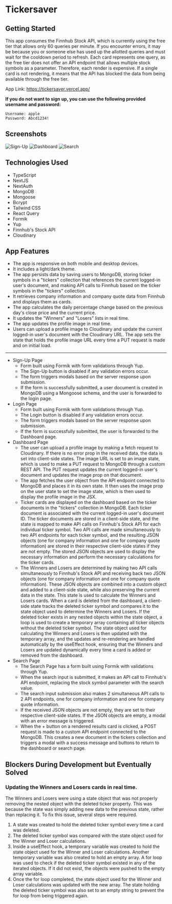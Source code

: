 # Tickersaver

## Getting Started

This app consumes the Finnhub Stock API, which is currently using the free tier that allows only 60 queries per minute. If you encounter errors, it may be because you or someone else has used up the allotted queries and must wait for the cooldown period to refresh. Each card represents one query, as the free tier does not offer an API endpoint that allows multiple stock symbols as a parameter. Therefore, each render is expensive. If a single card is not rendering, it means that the API has blocked the data from being available through the free tier.

App Link: https://tickersaver.vercel.app/

**If you do not want to sign up, you can use the following provided username and password:**

```
Username: apple
Password: Abcd1234!
```

## Screenshots

![Sign-Up](https://i.imgur.com/6K6UT3W.png)
![Dashboard](https://i.imgur.com/zpLvC8a.png)
![Search](https://i.imgur.com/NhsCR5Q.png)

## Technologies Used

- TypeScript
- NextJS
- NextAuth
- MongoDB
- Mongoose
- Bcrypt
- Tailwind CSS
- React Query
- Formik
- Yup
- Finnhub's Stock API
- Cloudinary

## App Features

- The app is responsive on both mobile and desktop devices.
- It includes a light/dark theme.
- The app persists data by saving users to MongoDB, storing ticker symbols in a "tickers" collection that references the current logged-in user's document, and making API calls to Finnhub based on the ticker symbols in the "tickers" collection.
- It retrieves company information and company quote data from Finnhub and displays them as cards.
- The app calculates the daily percentage change based on the previous day's close price and the current price.
- It updates the "Winners" and "Losers" lists in real time.
- The app updates the profile image in real time.
- Users can upload a profile image to Cloudinary and update the current logged-in user's document with the Cloudinary URL. The app sets the state that holds the profile image URL every time a PUT request is made and on initial load.

---

- Sign-Up Page
  - Form built using Formik with form validations through Yup.
  - The Sign-Up button is disabled if any validation errors occur.
  - The form triggers modals based on the server response upon submission.
  - If the form is successfully submitted, a user document is created in MongoDB using a Mongoose schema, and the user is forwarded to the login page.
- Login Page
  - Form built using Formik with form validations through Yup.
  - The Login button is disabled if any validation errors occur.
  - The form triggers modals based on the server response upon submission.
  - If the form is successfully submitted, the user is forwarded to the Dashboard page.
- Dashboard Page
  - The user can upload a profile image by making a fetch request to Cloudinary. If there is no error prop in the received data, the data is set into client-side states. The image URL is set to an image state, which is used to make a PUT request to MongoDB through a custom REST API. The PUT request updates the current logged-in user's document and updates the image prop on that document.
  - The app fetches the user object from the API endpoint connected to MongoDB and places it in its own state. It then uses the image prop on the user state to set the image state, which is then used to display the profile image in the JSX.
  - Ticker cards are displayed on the dashboard based on the ticker documents in the "tickers" collection in MongoDB. Each ticker document is associated with the current logged-in user's document ID. The ticker documents are stored in a client-side state, and the state is mapped to make API calls on Finnhub's Stock API for each individual ticker symbol. Two API calls are made simultaneously to two API endpoints for each ticker symbol, and the resulting JSON objects (one for company information and one for company quote information) are stored in their respective client-side states if they are not empty. The stored JSON objects are used to display the necessary information and perform the necessary calculations for the ticker cards.
  - The Winners and Losers are determined by making two API calls simultaneously to Finnhub's Stock API and receiving back two JSON objects (one for company information and one for company quote information). These JSON objects are combined into a custom object and added to a client-side state, while also preserving the current data in the state. This state is used to calculate the Winners and Losers cards. When a card is deleted from the dashboard, a client-side state tracks the deleted ticker symbol and compares it to the state object used to determine the Winners and Losers. If the deleted ticker exists in any nested objects within the state object, a loop is used to create a temporary array containing all ticker objects without the deleted ticker symbol. The state object used for calculating the Winners and Losers is then updated with the temporary array, and the updates and re-rendering are handled automatically by the useEffect hook, ensuring that the Winners and Losers are updated dynamically every time a card is added or removed from the dashboard.
- Search Page
  - The Search Page has a form built using Formik with validations through Yup.
  - When the search input is submitted, it makes an API call to Finnhub's API endpoint, replacing the stock symbol parameter with the search value.
  - The search input submission also makes 2 simultaneous API calls to 2 API endpoints, one for company information and one for company quote information.
  - If the received JSON objects are not empty, they are set to their respective client-side states. If the JSON objects are empty, a modal with an error message is triggered.
  - When the + button on a rendered results card is clicked, a POST request is made to a custom API endpoint connected to the MongoDB. This creates a new document in the tickers collection and triggers a modal with a success message and buttons to return to the dashboard or search page.

## Blockers During Development but Eventually Solved

### Updating the Winners and Losers cards in real time.

The Winners and Losers were using a state object that was not properly removing the nested object with the deleted ticker property. This was because the state was simply adding new data to the previous state, rather than replacing it. To fix this issue, several steps were required.

1. A state was created to hold the deleted ticker symbol every time a card was deleted.
2. The deleted ticker symbol was compared with the state object used for the Winner and Loser calculations.
3. Inside a useEffect hook, a temporary variable was created to hold the state object used for the Winner and Loser calculations. Another temporary variable was also created to hold an empty array. A for loop was used to check if the deleted ticker symbol existed in any of the iterated objects. If it did not exist, the objects were pushed to the empty array variable.
4. Once the for loop completed, the state object used for the Winner and Loser calculations was updated with the new array. The state holding the deleted ticker symbol was also set to an empty string to prevent the for loop from being triggered again.
